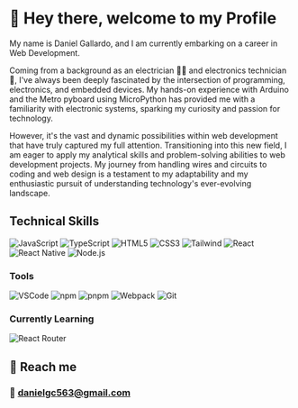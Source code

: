# 👋 Hey there, welcome to my Profile
My name is Daniel Gallardo, and I am currently embarking on a career in Web Development.

Coming from a background as an electrician 🧑‍🔧 and electronics technician 🤖, I've always been deeply fascinated by the intersection of programming, electronics, and embedded devices. My hands-on experience with Arduino and the Metro pyboard using MicroPython has provided me with a familiarity with electronic systems, sparking my curiosity and passion for technology.

However, it's the vast and dynamic possibilities within web development that have truly captured my full attention. Transitioning into this new field, I am eager to apply my analytical skills and problem-solving abilities to web development projects. My journey from handling wires and circuits to coding and web design is a testament to my adaptability and my enthusiastic pursuit of understanding technology's ever-evolving landscape.

## Technical Skills
![JavaScript](https://img.shields.io/badge/JavaScript-black?style=for-the-badge&logo=javascript)
![TypeScript](https://img.shields.io/badge/TypeScript-black?style=for-the-badge&logo=typescript)
![HTML5](https://img.shields.io/badge/HTML5-D9D9D9?style=for-the-badge&logo=html5)
![CSS3](https://img.shields.io/badge/CSS3-016ab5?style=for-the-badge&logo=css3)
![Tailwind](https://img.shields.io/badge/Tailwind_CSS-%2338B2AC?style=for-the-badge&logo=tailwindcss&logoColor=white)
![React](https://img.shields.io/badge/React-%2320232a?style=for-the-badge&logo=react&logoColor=%2361DAFB)
![React Native](https://img.shields.io/badge/React_Native-%2320232a?style=for-the-badge&logo=react&logoColor=%2361DAFB)
![Node.js](https://img.shields.io/badge/Node.js-black?style=for-the-badge&logo=nodedotjs)

### Tools
![VSCode](https://img.shields.io/badge/VS_Code-black?style=for-the-badge&logo=visualstudiocode)
![npm](https://img.shields.io/badge/npm-black?style=for-the-badge&logo=npm)
![pnpm](https://img.shields.io/badge/pnpm-black?style=for-the-badge&logo=pnpm)
![Webpack](https://img.shields.io/badge/Webpack-black?style=for-the-badge&logo=webpack)
![Git](https://img.shields.io/badge/Git-black?style=for-the-badge&logo=git)

### Currently Learning
![React Router](https://img.shields.io/badge/React_Router-CA4245?style=for-the-badge&logo=react-router&logoColor=white)



## 💬 Reach me
### 📧 danielgc563@gmail.com

<!---
rolckeirnad/rolckeirnad is a ✨ special ✨ repository because its `README.md` (this file) appears on your GitHub profile.
You can click the Preview link to take a look at your changes.
--->
